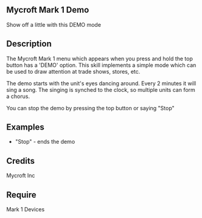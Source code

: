 ## Mycroft Mark 1 Demo
Show off a little with this DEMO mode

## Description
The Mycroft Mark 1 menu which appears when you press and hold the top button
has a 'DEMO' option.  This skill implements a simple mode which can be used
to draw attention at trade shows, stores, etc.

The demo starts with the unit's eyes dancing around.  Every 2 minutes it will
sing a song.  The singing is synched to the clock, so multiple units can form
a chorus.

You can stop the demo by pressing the top button or saying "Stop"

## Examples
* "Stop" - ends the demo

## Credits
Mycroft Inc

## Require
Mark 1 Devices
